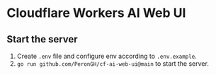 # Cloudflare Workers AI Web UI

## Start the server

1. Create `.env` file and configure env according to `.env.example`.
2. `go run github.com/PeronGH/cf-ai-web-ui@main` to start the server.
